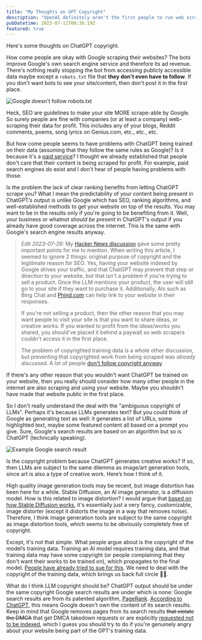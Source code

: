 ```yaml
---
title: "My Thoughts on GPT Copyright"
description: "OpenAI definitely aren't the first people to run web scrapers"
pubDatetime: 2023-07-11T08:36:19Z
featured: true
---
```


Here's some thoughts on ChatGPT copyright.

How come people are okay with Google scraping their websites? The bots improve Google's own search engine service and therefore its ad revenue. There's nothing really stopping the bot from accessing publicly accessible data maybe except a `robots.txt` file that **they don't even have to follow**. If you don't want bots to see your site/content, then don't post it in the first place.

![Google doesn't follow robots.txt](@assets/robots-txt.png)

Heck, SEO are guidelines to make your site MORE scrape-able by Google. So surely people are fine with companies (or at least a company) web-scraping their data for profit. This includes any of your blogs, Reddit comments, poems, song lyrics on Genius.com, etc., etc., etc.

But how come people seems to have problems with ChatGPT being trained on their data (assuming that they follow the same rules as Google)? Is it because it's a [paid service](https://openai.com/blog/introducing-chatgpt-and-whisper-apis)? I thought we already established that people don't care that their content is being scraped for profit. For example, paid search engines do exist and I don't hear of people having problems with those.

Is the problem the lack of clear ranking benefits from letting ChatGPT scrape you? What I mean the predictability of your content being present in ChatGPT’s output is unlike Google which has SEO, ranking algorithms, and well-established methods to get your website on top of the results. You may want to be in the results only if you're going to be benefiting from it. Well, your business or whatnot _should be present_ in ChatGPT's output if you already have good coverage across the internet. This is the same with Google's search engine results anyway.

> _Edit 2023-07-26:_ My [Hacker News discussion](https://news.ycombinator.com/item?id=36681353) gave some pretty important points for me to mention. When writing this article, I seemed to ignore 2 things: original purpose of copyright and the legitimate reason for SEO. Yes, having your website indexed by Google drives your traffic, and that ChatGPT may prevent that step or direction to your website, but that isn't a problem if you're trying to sell a product. Once the LLM mentions your product, the user will still go to your site if they want to purchase it. Additionally, AIs such as Bing Chat and [Phind.com](https://www.phind.com/) can help link to your website in their responses.
>
> If you're not selling a product, then the other reason that you may want people to visit your site is that you want to share ideas, or creative works. If you wanted to profit from the ideas/works you shared, you should've placed it behind a paywall so web scrapers couldn't access it in the first place.
>
> The problem of copyrighted training data is a whole other discussion, but preventing that copyrighted work from being scraped was _already discussed_. A lot of people [don't follow copyright anyway](https://www.youtube.com/watch?v=1Jwo5qc78QU).

If there's any other reason that you wouldn't want ChatGPT be trained on your website, then you really should consider how many other people in the internet are also scraping and using your website. Maybe you shouldn't have made that website public in the first place.

So I don't really understand the deal with the "ambiguous copyright of LLMs". Perhaps it's because LLMs generates text? But you could think of Google as generating text as well: it generates a list of URLs, some highlighted text, maybe some featured content all based on a prompt you give. Sure, Google's search results are based on an algorithm but so is ChatGPT (technically speaking).

![Example Google search result](@assets/test-google-result.png)

Is the copyright problem because ChatGPT generates creative works? If so, then LLMs are subject to the same dilemma as image/art generation tools, since art is also a type of creative work. Here’s how I think of it.

High quality image generation tools may be recent, but image distortion has been here for a while. Stable Diffusion, an AI image generator, is a diffusion model. How is this related to image distortion? I would argue that [based on how Stable Diffusion works](https://stable-diffusion-art.com/how-stable-diffusion-work/), it's essentially just a very fancy, customizable, image distorter (except it distorts the image in a way that removes noise). Therefore, I think image generation tools are subject to the same copyright as image distortion tools, which seems to be obviously completely free of copyright.

Except, it's not that simple. What people argue about is the copyright of the model’s training data. Training an AI model requires training data, and that training data may have some copyright (or people complaining that they don't want their works to be trained on), which propagates to the final model. [People have already tried to sue for this](https://www.theverge.com/2023/1/17/23558516/ai-art-copyright-stable-diffusion-getty-images-lawsuit). We need to deal with the copyright of the training data, which brings us back full circle 🤷‍♂️.

What do I think LLM copyright should be? ChatGPT output should be under the same copyright Google search results are under which is none: Google search results are from its patented algorithm, [PageRank](https://en.wikipedia.org/wiki/PageRank). [According to ChatGPT](https://chat.openai.com/share/1bd141a7-0051-434d-b48e-10715e306632), this means Google doesn't own the content of its search results. Keep in mind that Google removes pages from its search results ~~that violate the DMCA~~ that get DMCA takedown requests or are explicitly [requested not to be indexed](https://developers.google.com/search/docs/crawling-indexing/block-indexing#:~:text=noindex%20is%20a%20rule%20set,noindex%20rule%2C%20such%20as%20Google.), which I guess you should try to do if you're genuinely angry about your website being part of the GPT's training data.
